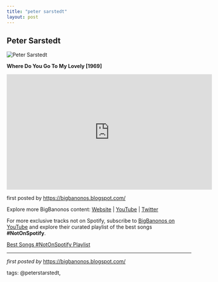 ```yaml
---
title: "peter sarstedt"
layout: post
---
```

<h2>Peter Sarstedt</h2>
<img src="https://i.scdn.co/image/ab67616d0000b273c148278a15b1dc8430033452" alt="Peter Sarstedt">
<p><strong>Where Do You Go To My Lovely [1969]</strong></p>
<iframe allowfullscreen="" frameborder="0" height="315" src="https://www.youtube.com/embed/L8XQZYIiNgo?list=PLtuNtuTatqI3X01zTqiujiaUhFaK1PjKA" width="560"></iframe>
<p>first posted by <a href="https://bigbanonos.blogspot.com/">https://bigbanonos.blogspot.com/</a></p> <div> <p>Explore more BigBanonos content: <a href="https://bigbanonos.blogspot.com/">Website</a> | <a href="https://www.youtube.com/@BigBanonos">YouTube</a> | <a href="https://x.com/bigbanonos">Twitter</a></p>
</div>

<!--Subscribe and Playlist Links-->
<div>
    <p>For more exclusive tracks not on Spotify, subscribe to <a href="https://www.youtube.com/@BigBanonos" target="_blank">BigBanonos on YouTube</a> and explore their curated playlist of the best songs <strong>#NotOnSpotify</strong>.</p>
    <p><a href="https://www.youtube.com/playlist?list=PLtuNtuTatqI0kFahUCbtbfenC_ET5O_tr" target="_blank">Best Songs #NotOnSpotify Playlist<br /></a></p></div>

<hr />

<p><em>first posted by</em> <a href="https://bigbanonos.blogspot.com/" rel="noopener" target="_new">https://bigbanonos.blogspot.com/</a></p>

<p>tags: @peterstarstedt,</p>
